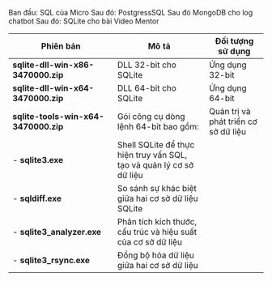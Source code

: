 Ban đầu: SQL của Micro
Sau đó: PostgressSQL 
Sau đó MongoDB cho log chatbot 
Sau đó: SQLite cho bài Video Mentor


| Phiên bản                  | Mô tả                                                                                                  | Đối tượng sử dụng                   |
|----------------------------|-------------------------------------------------------------------------------------------------------|-------------------------------------|
| **sqlite-dll-win-x86-3470000.zip**   | DLL 32-bit cho SQLite                                                                          | Ứng dụng 32-bit                     |
| **sqlite-dll-win-x64-3470000.zip**   | DLL 64-bit cho SQLite                                                                          | Ứng dụng 64-bit                     |
| **sqlite-tools-win-x64-3470000.zip** | Gói công cụ dòng lệnh 64-bit bao gồm:                                                          | Quản trị và phát triển cơ sở dữ liệu|
| - **sqlite3.exe**                     | Shell SQLite để thực hiện truy vấn SQL, tạo và quản lý cơ sở dữ liệu                          |                                     |
| - **sqldiff.exe**                     | So sánh sự khác biệt giữa hai cơ sở dữ liệu SQLite                                            |                                     |
| - **sqlite3_analyzer.exe**            | Phân tích kích thước, cấu trúc và hiệu suất của cơ sở dữ liệu                                 |                                     |
| - **sqlite3_rsync.exe**               | Đồng bộ hóa dữ liệu giữa hai cơ sở dữ liệu                                                     |                                     |
